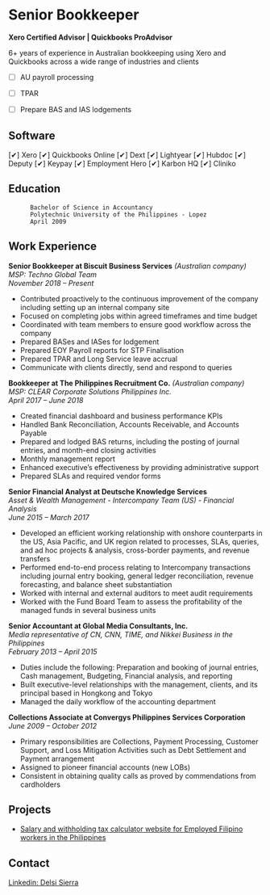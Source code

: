 # Senior Bookkeeper 
**Xero Certified Advisor | Quickbooks ProAdvisor** <br />


6+ years of experience in Australian bookkeeping using Xero and Quickbooks across a wide range of industries and clients
- [ ]  AU payroll processing
- [ ]  TPAR
- [ ]  Prepare BAS and IAS lodgements


## Software
[✔]  Xero
[✔]  Quickbooks Online
[✔]  Dext
[✔]  Lightyear
[✔]  Hubdoc
[✔]  Deputy
[✔]  Keypay
[✔]  Employment Hero
[✔]  Karbon HQ
[✔]  Cliniko

## Education
          Bachelor of Science in Accountancy 
          Polytechnic University of the Philippines - Lopez 
          April 2009

## Work Experience

**Senior Bookkeeper at Biscuit Business Services** _(Australian company)_ <br />
_MSP: Techno Global Team_ <br />
_November 2018 – Present_
* Contributed proactively to the continuous improvement of the company including setting up an internal company site
* Focused on completing jobs within agreed timeframes and time budget
* Coordinated with team members to ensure good workflow across the company
* Prepared BASes and IASes for lodgement
* Prepared EOY Payroll reports for STP Finalisation
* Prepared TPAR and Long Service leave accrual
* Communicate with clients directly, send and respond to queries
  
**Bookkeeper at The Philippines Recruitment Co.** _(Australian company)_ <br />
_MSP: CLEAR Corporate Solutions Philippines Inc._ <br />
_April 2017 – June 2018_ 
* Created financial dashboard and business performance KPIs
* Handled Bank Reconciliation, Accounts Receivable, and Accounts Payable
* Prepared and lodged BAS returns, including the posting of journal entries, and month-end closing activities
* Monthly management report
* Enhanced executive’s effectiveness by providing administrative support
* Prepared SLAs and required vendor forms

**Senior Financial Analyst at Deutsche Knowledge Services** <br />
_Asset & Wealth Management - Intercompany Team (US) - Financial Analysis_ <br />
_June 2015 – March 2017_
* Developed an efficient working relationship with onshore counterparts in the US, Asia Pacific, and UK region related to processes, SLAs, queries, and ad hoc projects & analysis,   cross-border payments, and revenue transfers 
* Performed end-to-end process relating to Intercompany transactions including journal entry booking, general ledger reconciliation, revenue forecasting, and balance sheet    substantiation
* Worked with internal and external auditors to meet audit requirements
* Worked with the Fund Board Team to assess the profitability of the managed funds in several business units

**Senior Accountant at Global Media Consultants, Inc.** <br />
_Media representative of CN, CNN, TIME, and Nikkei Business in the Philippines_ <br />
_February 2013 – April 2015_
* Duties include the following: Preparation and booking of journal entries, Cash management, Budgeting, Financial analysis, and reporting
* Built executive-level relationships with the management, clients, and its principal based in Hongkong and Tokyo
* Managed the daily workflow of the accounting department

**Collections Associate at Convergys Philippines Services Corporation** <br />
_June 2009 – October 2012_
* Primary responsibilities are Collections, Payment Processing, Customer Support, and Loss Mitigation Activities such as Debt Settlement and Payment arrangement
* Assigned to pioneer financial accounts (new LOBs)
* Consistent in obtaining quality calls as proved by commendations from
cardholders


## Projects
* [Salary and withholding tax calculator website for Employed Filipino workers in the Philippines](https://portfolio-1acc0.web.app/)

## Contact
<div class="badge-base LI-profile-badge" data-locale="en_US" data-size="medium" data-theme="light" data-type="VERTICAL" data-vanity="delsi-sierra" data-version="v1"><a class="badge-base__link LI-simple-link" href="https://ph.linkedin.com/in/delsi-sierra?trk=profile-badge">Linkedin: Delsi Sierra</a></div>
              
<script src="https://platform.linkedin.com/badges/js/profile.js" async defer type="text/javascript"></script>

